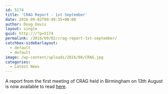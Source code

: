 ```yaml
---
id: 5174
title: 'CRAG Report - 1st September'
date: 2016-09-02T09:49:35+00:00
author: Doug Davis
layout: single
guid: http:///?p=5174
permalink: /2016/09/02/crag-report-1st-september/
catchbox-sidebarlayout:
  - default
  - default
image: /wp-content/uploads/2016/08/CRAG.jpg
categories:
  - Latest News
---
```

A report from the first meeting of CRAG held in Birmingham on 13th August is now available to read [here](http:///review/report-010916/).
